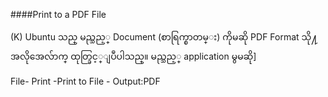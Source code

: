 ####Print to a PDF File

(K) Ubuntu သည္ မည္သည့္ Document (စာရြက္စာတမ္း) ကိုမဆို PDF Format သို႔ အလိုအေလ်ာက္
ထုတ္ခြင့္ျပဳပါသည္။ မည္သည့္ application မွမဆို]

File- Print -Print to File - Output:PDF

